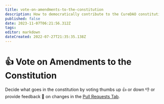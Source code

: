 ```yaml
---
title: vote-on-amendments-to-the-constitution
description: How to democratically contribute to the CureDAO constitution.
published: false
date: 2023-11-07T06:21:56.312Z
tags: 
editor: markdown
dateCreated: 2022-07-27T21:35:35.138Z
---
```


# 👍 Vote on Amendments to the Constitution

Decide what goes in the constitution by voting thumbs up 👍 or down 👎 or provide feedback 💬 on changes in the [Pull Requests Tab](https://github.com/cure-dao/draft-whitepaper/pulls?q=is%3Apr+is%3Aopen+sort%3Aupdated-desc).
